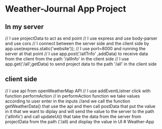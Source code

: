 # Weather-Journal App Project

## In my server
// I use projectData to act as end point
// I use express and use body-parser and use cors
// I connect between the server side and the client side by app.use(express.static('website'));
// I use port=8000 and running the server at that point
// I use app.post('/allTnfo' ,addData) to receive data from the client from the path '/allInfo' in the client side
// I use app.get('/all',getData) to send project data to the path '/all' in the client side

## client side
// I use api from openWeatherMap API
// I use addEventListner click with function performAction
// in performAction function we take values according to user enter in the inputs
//and we call the function getWeatherData() that use the api 
and then call postData that put the value in it that we want to diplay and will send the value to the server to the path ('allInfo')
and call updateUi() that take the data from the server from projectData from the path ('/all) and display the value in UI
#   W e a t h e r - A p p  
 